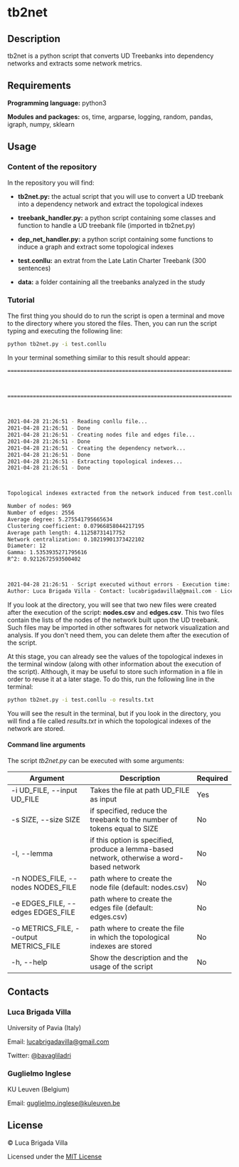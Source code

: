 # tb2net

## Description

tb2net is a python script that converts UD Treebanks into dependency networks and extracts some network metrics.

## Requirements

**Programming language:** python3

**Modules and packages:** os, time, argparse, logging, random, pandas, igraph, numpy, sklearn

## Usage

### Content of the repository

In the repository you will find:

* **tb2net.py:** the actual script that you will use to convert a UD treebank into a dependency network and extract the topological indexes

* **treebank_handler.py:** a python script containing some classes and function to handle a UD treebank file (imported in tb2net.py)

* **dep_net_handler.py:** a python script containing some functions to induce a graph and extract some topological indexes

* **test.conllu:** an extrat from the Late Latin Charter Treebank (300 sentences)

* **data:** a folder containing all the treebanks analyzed in the study

### Tutorial

The first thing you should do to run the script is open a terminal and move to the directory where you stored the files. Then, you can run the script typing and executing the following line:

```bash
python tb2net.py -i test.conllu
```

In your terminal something similar to this result should appear:

```bash
======================================================================================================================================================

                                                                        tb2net                                                                        

======================================================================================================================================================



2021-04-28 21:26:51 - Reading conllu file...
2021-04-28 21:26:51 - Done
2021-04-28 21:26:51 - Creating nodes file and edges file...
2021-04-28 21:26:51 - Done
2021-04-28 21:26:51 - Creating the dependency network...
2021-04-28 21:26:51 - Done
2021-04-28 21:26:51 - Extracting topological indexes...
2021-04-28 21:26:51 - Done



Topological indexes extracted from the network induced from test.conllu:

Number of nodes: 969
Number of edges: 2556
Average degree: 5.275541795665634
Clustering coefficient: 0.07966858044217195
Average path length: 4.11258731417752
Network centralization: 0.10219901373422102
Diameter: 12
Gamma: 1.5353935271795616
R^2: 0.9212672593500402



2021-04-28 21:26:51 - Script executed without errors - Execution time: 0.52 seconds
Author: Luca Brigada Villa - Contact: lucabrigadavilla@gmail.com - Licensed under the MIT License
```

If you look at the directory, you will see that two new files were created after the execution of the script: **nodes.csv** and **edges.csv**. This two files contain the lists of the nodes of the network built upon the UD treebank. Such files may be imported in other softwares for network visualization and analysis. If you don't need them, you can delete them after the execution of the script.

At this stage, you can already see the values of the topological indexes in the terminal window (along with other information about the execution of the script). Although, it may be useful to store such information in a file in order to reuse it at a later stage. To do this, run the following line in the terminal:

```bash
python tb2net.py -i test.conllu -o results.txt
```

You will see the result in the terminal, but if you look in the directory, you will find a file called _results.txt_ in which the topological indexes of the network are stored.

#### Command line arguments

The script _tb2net.py_ can be executed with some arguments:

Argument | Description | Required
-------- | ----------- | --------
-i UD\_FILE, --input UD\_FILE | Takes the file at path UD\_FILE as input | Yes
-s SIZE, --size SIZE | if specified, reduce the treebank to the number of tokens equal to SIZE | No
-l, --lemma | if this option is specified, produce a lemma-based network, otherwise a word-based network | No
-n NODES\_FILE, --nodes NODES\_FILE | path where to create the node file (default: nodes.csv) | No
-e EDGES\_FILE, --edges EDGES\_FILE | path where to create the edges file (default: edges.csv) | No
-o METRICS\_FILE, --output METRICS\_FILE | path where to create the file in which the topological indexes are stored | No
-h, --help | Show the description and the usage of the script | No


## Contacts

### Luca Brigada Villa

University of Pavia (Italy)

Email: lucabrigadavilla@gmail.com

Twitter: [@bavagliladri](https://twitter.com/bavagliladri)

### Guglielmo Inglese

KU Leuven (Belgium)

Email: guglielmo.inglese@kuleuven.be

## License

© Luca Brigada Villa

Licensed under the [MIT License](LICENSE)

